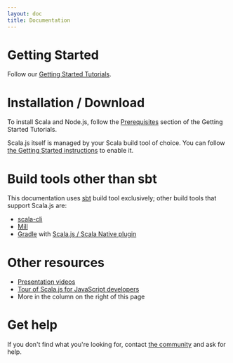 ```yaml
---
layout: doc
title: Documentation
---
```


# Getting Started

Follow our [Getting Started Tutorials](tutorial/).

# Installation / Download

To install Scala and Node.js, follow the [Prerequisites](tutorial/#prerequisites) section of the Getting Started Tutorials.

Scala.js itself is managed by your Scala build tool of choice.
You can follow [the Getting Started instructions](tutorial/scalajs-vite.html#introducing-scalajs) to enable it.

# Build tools other than sbt

This documentation uses
[sbt](https://www.scala-sbt.org/) build tool exclusively;
other build tools that support Scala.js are:
- [scala-cli](https://scala-cli.virtuslab.org/install/#scala.js)
- [Mill](https://mill-build.org/mill/scalalib/web-examples.html#_scala_js_modules)
- [Gradle](https://gradle.org) with [Scala.js / Scala Native plugin](https://github.com/dubinsky/scalajs-gradle)

# Other resources

* [Presentation videos](../community/presentations.html)
* [Tour of Scala.js for JavaScript developers](sjs-for-js/)
* More in the column on the right of this page

# Get help

If you don't find what you're looking for, contact
[the community](../community/) and ask for help.
